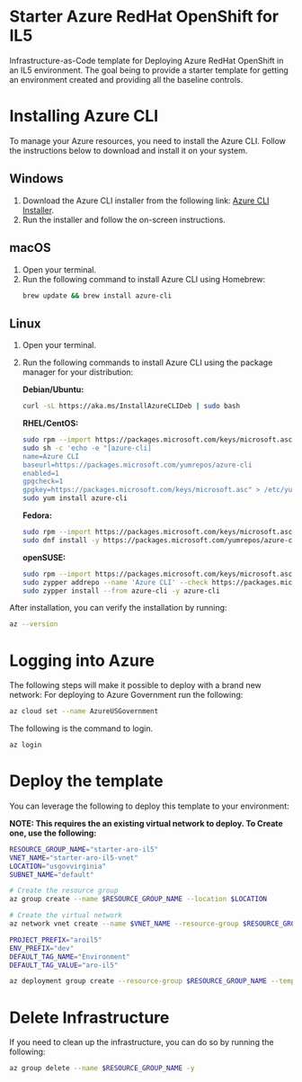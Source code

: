 # Starter Azure RedHat OpenShift for IL5
Infrastructure-as-Code template for Deploying Azure RedHat OpenShift in an IL5 environment.  The goal being to provide a starter template for getting an environment created and providing all the baseline controls.  

# Installing Azure CLI

To manage your Azure resources, you need to install the Azure CLI. Follow the instructions below to download and install it on your system.

## Windows

1. Download the Azure CLI installer from the following link: [Azure CLI Installer](https://aka.ms/installazurecliwindows).
2. Run the installer and follow the on-screen instructions.

## macOS

1. Open your terminal.
2. Run the following command to install Azure CLI using Homebrew:
    ```bash
    brew update && brew install azure-cli
    ```

## Linux

1. Open your terminal.
2. Run the following commands to install Azure CLI using the package manager for your distribution:

    **Debian/Ubuntu:**
    ```bash
    curl -sL https://aka.ms/InstallAzureCLIDeb | sudo bash
    ```

    **RHEL/CentOS:**
    ```bash
    sudo rpm --import https://packages.microsoft.com/keys/microsoft.asc
    sudo sh -c 'echo -e "[azure-cli]
    name=Azure CLI
    baseurl=https://packages.microsoft.com/yumrepos/azure-cli
    enabled=1
    gpgcheck=1
    gpgkey=https://packages.microsoft.com/keys/microsoft.asc" > /etc/yum.repos.d/azure-cli.repo'
    sudo yum install azure-cli
    ```

    **Fedora:**
    ```bash
    sudo rpm --import https://packages.microsoft.com/keys/microsoft.asc
    sudo dnf install -y https://packages.microsoft.com/yumrepos/azure-cli/azure-cli-2.0.81-1.el7.x86_64.rpm
    ```

    **openSUSE:**
    ```bash
    sudo rpm --import https://packages.microsoft.com/keys/microsoft.asc
    sudo zypper addrepo --name 'Azure CLI' --check https://packages.microsoft.com/yumrepos/azure-cli azure-cli
    sudo zypper install --from azure-cli -y azure-cli
    ```

After installation, you can verify the installation by running:

```bash
az --version
```

# Logging into Azure

The following steps will make it possible to deploy with a brand new network:
For deploying to Azure Government run the following:

```bash
az cloud set --name AzureUSGovernment
```

The following is the command to login.  

```bash
az login
```

# Deploy the template

You can leverage the following to deploy this template to your environment:

**NOTE: This requires the an existing virtual network to deploy.  To Create one, use the following:**

```bash
RESOURCE_GROUP_NAME="starter-aro-il5"
VNET_NAME="starter-aro-il5-vnet"
LOCATION="usgovvirginia"
SUBNET_NAME="default"

# Create the resource group
az group create --name $RESOURCE_GROUP_NAME --location $LOCATION

# Create the virtual network
az network vnet create --name $VNET_NAME --resource-group $RESOURCE_GROUP_NAME --subnet-name $SUBNET_NAME
```

```bash
PROJECT_PREFIX="aroil5"
ENV_PREFIX="dev"
DEFAULT_TAG_NAME="Environment"
DEFAULT_TAG_VALUE="aro-il5"

az deployment group create --resource-group $RESOURCE_GROUP_NAME --template-file ./main.bicep --parameters project_prefix=$PROJECT_PREFIX env_prefix=$ENV_PREFIX location=$LOCATION existing_network_name=$VNET_NAME default_tag_name=$DEFAULT_TAG_NAME default_tag_value=$DEFAULT_TAG_VALUE
```

# Delete Infrastructure

If you need to clean up the infrastructure, you can do so by running the following:

```bash
az group delete --name $RESOURCE_GROUP_NAME -y
```